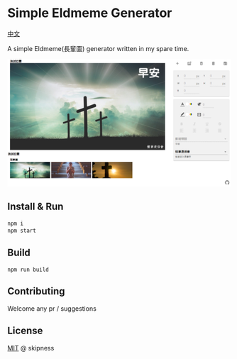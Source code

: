 # Simple Eldmeme Generator

[中文](https://github.com/jerryang76/eldmeme/edit/master/README.md)

A simple Eldmeme(長輩圖) generator written in my spare time.

![image](https://raw.githubusercontent.com/jerryang76/eldmeme/master/sample.png)

## Install & Run

```console
npm i
npm start
```

## Build

```console
npm run build
```

## Contributing

Welcome any pr / suggestions


## License

[MIT](https://github.com/skipness/eldmeme/blob/master/LICENSE) @ skipness
